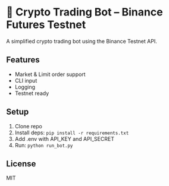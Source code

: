 # 🧠 Crypto Trading Bot – Binance Futures Testnet

A simplified crypto trading bot using the Binance Testnet API.

## Features
- Market & Limit order support
- CLI input
- Logging
- Testnet ready

## Setup
1. Clone repo
2. Install deps: `pip install -r requirements.txt`
3. Add .env with API_KEY and API_SECRET
4. Run: `python run_bot.py`

## License
MIT
